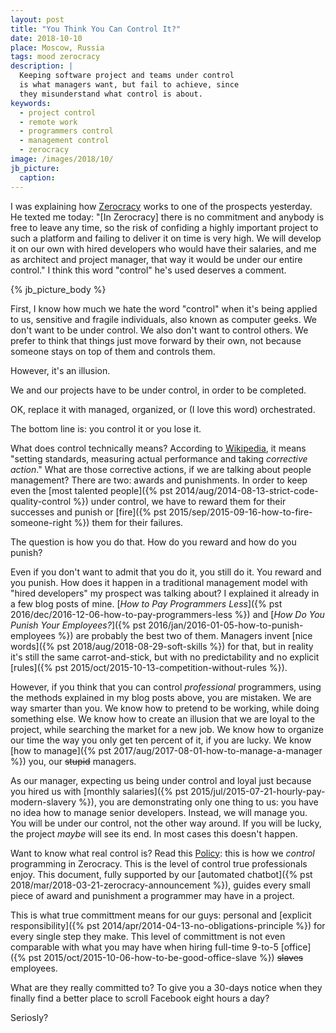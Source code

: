 ```yaml
---
layout: post
title: "You Think You Can Control It?"
date: 2018-10-10
place: Moscow, Russia
tags: mood zerocracy
description: |
  Keeping software project and teams under control
  is what managers want, but fail to achieve, since
  they misunderstand what control is about.
keywords:
  - project control
  - remote work
  - programmers control
  - management control
  - zerocracy
image: /images/2018/10/
jb_picture:
  caption:
---
```


I was explaining how [Zerocracy](https://www.zerocracy.com) works to one of the prospects
yesterday. He texted me today:
"[In Zerocracy] there is no commitment and anybody is free to leave any time,
so the risk of confiding a highly important project to such
a platform and failing to deliver it on time is very high.
We will develop it on our own with hired developers who
would have their salaries, and me as architect and project manager,
that way it would be under our entire control." I think this word "control"
he's used deserves a comment.

<!--more-->

{% jb_picture_body %}

First, I know how much we hate the word "control" when it's being applied to
us, sensitive and fragile individuals, also known as computer geeks. We don't
want to be under control. We also don't want to control others. We prefer
to think that things just move forward by their own, not because someone
stays on top of them and controls them.

However, it's an illusion.

We and our projects have to be under control, in order to be completed.

OK, replace it with managed, organized, or (I love this word) orchestrated.

The bottom line is: you control it or you lose it.

What does control technically means? According to
[Wikipedia](https://en.wikipedia.org/wiki/Control_%28management%29),
it means "setting standards, measuring actual performance and taking _corrective action_."
What are those corrective actions, if we are talking about people management?
There are two: awards and punishments. In order to keep even the
[most talented people]({% pst 2014/aug/2014-08-13-strict-code-quality-control %})
under control, we have to reward them for their successes and
punish or [fire]({% pst 2015/sep/2015-09-16-how-to-fire-someone-right %})
them for their failures.

The question is how you do that. How do you reward and how do you punish?

Even if you don't want to admit that you do it, you still do it. You reward
and you punish. How does it happen in a traditional management model with
"hired developers" my prospect was talking about? I explained it already
in a few blog posts of mine. [_How to Pay Programmers Less_]({% pst 2016/dec/2016-12-06-how-to-pay-programmers-less %})
and [_How Do You Punish Your Employees?_]({% pst 2016/jan/2016-01-05-how-to-punish-employees %})
are probably the best two of them. Managers invent [nice words]({% pst 2018/aug/2018-08-29-soft-skills %})
for that, but in reality it's still the same carrot-and-stick, but with no predictability and
no explicit [rules]({% pst 2015/oct/2015-10-13-competition-without-rules %}).

However, if you think that you can control _professional_ programmers,
using the methods explained in my blog posts above, you are mistaken.
We are way smarter than you. We know how to pretend to be working, while
doing something else. We know how to create an illusion that we are loyal
to the project, while searching the market for a new job. We know how to
organize our time the way you only get ten percent of it, if you are lucky. We know
[how to manage]({% pst 2017/aug/2017-08-01-how-to-manage-a-manager %}) you,
our <del>stupid</del> managers.

As our manager, expecting us being under control and loyal just because you hired us with
[monthly salaries]({% pst 2015/jul/2015-07-21-hourly-pay-modern-slavery %}),
you are demonstrating only one thing to us:
you have no idea how to manage senior developers. Instead, we will manage you.
You will be under our control, not the other way around.
If you will be lucky, the project _maybe_ will see its end.
In most cases this doesn't happen.

Want to know what real control is? Read this [Policy](https://www.zerocracy.com/policy.html):
this is how we _control_ programming in Zerocracy. This is the level of
control true professionals enjoy. This document, fully supported by our
[automated chatbot]({% pst 2018/mar/2018-03-21-zerocracy-announcement %}),
guides every small piece of award and punishment a programmer may have in a project.

This is what true committment means for our guys: personal and
[explicit responsibility]({% pst 2014/apr/2014-04-13-no-obligations-principle %}) for
every single step they make. This level of committment is not even comparable
with what you may have when hiring full-time 9-to-5
[office]({% pst 2015/oct/2015-10-06-how-to-be-good-office-slave %}) <del>slaves</del> employees.

What are they really committed to? To give you a 30-days notice when they
finally find a better place to scroll Facebook eight hours a day?

Seriosly?
